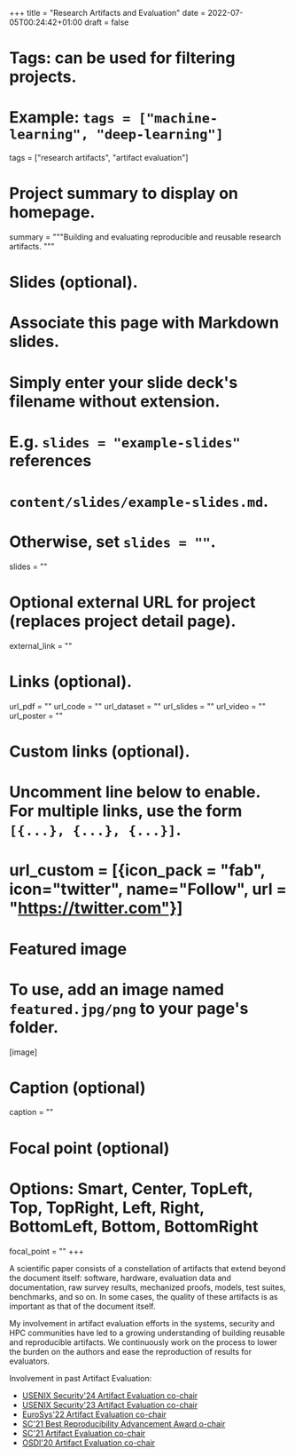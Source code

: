 +++
title = "Research Artifacts and Evaluation"
date = 2022-07-05T00:24:42+01:00
draft = false

# Tags: can be used for filtering projects.
# Example: `tags = ["machine-learning", "deep-learning"]`
tags = ["research artifacts", "artifact evaluation"]

# Project summary to display on homepage.
summary = """Building and evaluating reproducible and reusable research artifacts. """

# Slides (optional).
#   Associate this page with Markdown slides.
#   Simply enter your slide deck's filename without extension.
#   E.g. `slides = "example-slides"` references
#   `content/slides/example-slides.md`.
#   Otherwise, set `slides = ""`.
slides = ""

# Optional external URL for project (replaces project detail page).
external_link = ""

# Links (optional).
url_pdf = ""
url_code = ""
url_dataset = ""
url_slides = ""
url_video = ""
url_poster = ""

# Custom links (optional).
#   Uncomment line below to enable. For multiple links, use the form `[{...}, {...}, {...}]`.
# url_custom = [{icon_pack = "fab", icon="twitter", name="Follow", url = "https://twitter.com"}]

# Featured image
# To use, add an image named `featured.jpg/png` to your page's folder.
[image]
  # Caption (optional)
  caption = ""

  # Focal point (optional)
  # Options: Smart, Center, TopLeft, Top, TopRight, Left, Right, BottomLeft, Bottom, BottomRight
  focal_point = ""
+++

A scientific paper consists of a constellation of artifacts that extend beyond
the document itself: software, hardware, evaluation data and documentation, raw
survey results, mechanized proofs, models, test suites, benchmarks, and so on.
In some cases, the quality of these artifacts is as important as that of the
document itself.

My involvement in artifact evaluation efforts in the systems, security and HPC
communities have led to a growing understanding of building reusable and
reproducible artifacts. We continuously work on the process to lower the burden
on the authors and ease the reproduction of results for evaluators.

Involvement in past Artifact Evaluation:

* [USENIX Security'24 Artifact Evaluation co-chair](https://www.usenix.org/conference/usenixsecurity24/call-for-artifacts)
* [USENIX Security'23 Artifact Evaluation co-chair](https://www.usenix.org/conference/usenixsecurity23/call-for-artifacts)
* [EuroSys'22 Artifact Evaluation co-chair](https://2022.eurosys.org/committees/organization-committee/)
* [SC'21 Best Reproducibility Advancement Award o-chair](https://sc21.supercomputing.org/program/awards/sc-best-reproducibility-advancement-award/)
* [SC'21 Artifact Evaluation co-chair](https://sc21.supercomputing.org/submit/reproducibility-initiative/)
* [OSDI'20 Artifact Evaluation co-chair](https://www.usenix.org/conference/osdi20/call-for-artifacts)